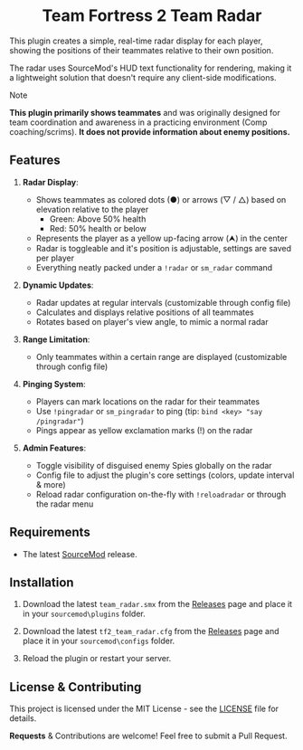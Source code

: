 <h1 align="center">Team Fortress 2 Team Radar</h1>

This plugin creates a simple, real-time radar display for each player, showing the positions of their teammates relative to their own position. 

The radar uses SourceMod's HUD text functionality for rendering, making it a lightweight solution that doesn't require any client-side modifications.

> [!NOTE]
> **This plugin primarily shows teammates** and was originally designed for team coordination and awareness in a practicing environment (Comp coaching/scrims). **It does not provide information about enemy positions.**

## Features

1. **Radar Display**:
   - Shows teammates as colored dots (●) or arrows (▽ / △) based on elevation relative to the player
     - Green: Above 50% health
     - Red: 50% health or below
   - Represents the player as a yellow up-facing arrow (⮝) in the center
   - Radar is toggleable and it's position is adjustable, settings are saved per player
   - Everything neatly packed under a `!radar` or `sm_radar` command

2. **Dynamic Updates**:
   - Radar updates at regular intervals (customizable through config file)
   - Calculates and displays relative positions of all teammates
   - Rotates based on player's view angle, to mimic a normal radar

3. **Range Limitation**:
   - Only teammates within a certain range are displayed (customizable through config file)

4. **Pinging System**:
   - Players can mark locations on the radar for their teammates
   - Use `!pingradar` or `sm_pingradar` to ping (tip: `bind <key> "say /pingradar"`)
   - Pings appear as yellow exclamation marks (!) on the radar

5. **Admin Features**:
   - Toggle visibility of disguised enemy Spies globally on the radar
   - Config file to adjust the plugin's core settings (colors, update interval & more)
   - Reload radar configuration on-the-fly with `!reloadradar` or through the radar menu

## Requirements

- The latest [SourceMod](https://www.sourcemod.net/downloads.php) release.

## Installation

1. Download the latest `team_radar.smx` from the [Releases](https://github.com/vexx-sm/tf2-team-radar/releases) page and place it in your `sourcemod\plugins` folder.
	
2. Download the latest `tf2_team_radar.cfg` from the [Releases](https://github.com/vexx-sm/tf2-team-radar/releases) page and place it in your `sourcemod\configs` folder.
	
3. Reload the plugin or restart your server.

## License & Contributing

This project is licensed under the MIT License - see the [LICENSE](LICENSE) file for details.

**Requests** & Contributions are welcome! Feel free to submit a Pull Request.